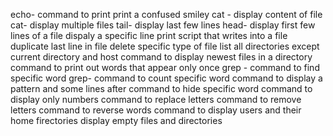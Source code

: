 echo- command to print
print a confused smiley
cat - display content of file
cat- display multiple files
tail- display last few lines
head- display first few lines of a file
dispaly a specific line
print
script that writes into a file
duplicate last line in file
delete specific type of file
list all directories except current directory and host
command to display newest files in a directory
command to print out words that appear only once
grep - command to find specific word
grep- command to count specific word
command to display a pattern and some lines after
command to hide specific word
command to display only numbers
command to replace letters
command to remove letters
command to reverse words
command to display users and their home firectories
display empty files and directories
